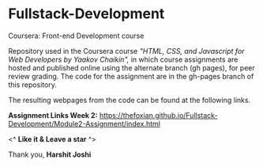 # Fullstack-Development
Coursera: Front-end Development course

Repository used in the Coursera course _"HTML, CSS, and Javascript for Web Developers by Yaakov Chaikin",_ in which course assignments are hosted and published online using the alternate branch (gh pages), for peer review grading.  The code for the assignment are in the gh-pages branch of this repository. 

The resulting webpages from the code can be found at the following links.  

**Assignment Links Week 2:** https://thefoxian.github.io/Fullstack-Development/Module2-Assignment/index.html 

<^ **Like it & Leave a star** ^>

Thank you, **Harshit Joshi**
